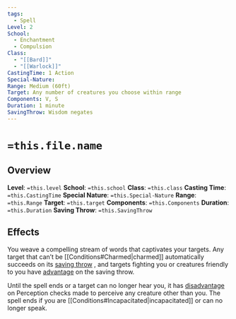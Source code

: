 ```yaml
---
tags:
  - Spell
Level: 2
School:
  - Enchantment
  - Compulsion
Class:
  - "[[Bard]]"
  - "[[Warlock]]"
CastingTime: 1 Action
Special-Nature: 
Range: Medium (60ft)
Target: Any number of creatures you choose within range
Components: V, S
Duration: 1 minute
SavingThrow: Wisdom negates
---
```

# `=this.file.name`
## Overview
**Level**: `=this.level`
**School**: `=this.school`
**Class**: `=this.class`
**Casting Time**: `=this.CastingTime`
**Special Nature**: `=this.Special-Nature`
**Range**: `=this.Range`
**Target**: `=this.target`
**Components**: `=this.Components`
**Duration**: `=this.Duration`
**Saving Throw**: `=this.SavingThrow`
## Effects
You weave a compelling stream of words that captivates your targets. Any target that can’t be [[Conditions#Charmed|charmed]] automatically succeeds on its [saving throw](https://a5e.tools/rules/saving-throw "Click to view a local node.") , and targets fighting you or creatures friendly to you have [advantage](https://a5e.tools/node/130 "Click to view a local node.") on the saving throw.

Until the spell ends or a target can no longer hear you, it has [disadvantage](https://a5e.tools/node/137 "Click to view a local node.") on Perception checks made to perceive any creature other than you. The spell ends if you are [[Conditions#Incapacitated|incapacitated]] or can no longer speak.

